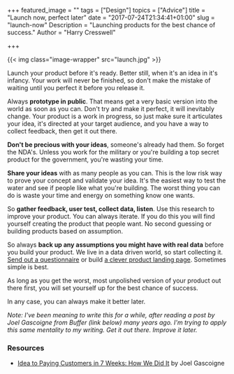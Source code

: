 +++
featured_image = ""
tags = ["Design"]
topics = ["Advice"]
title = "Launch now, perfect later"
date = "2017-07-24T21:34:41+01:00"
slug = "launch-now"
Description = "Launching products for the best chance of success."
Author = "Harry Cresswell"

+++

{{< img class="image-wrapper" src="launch.jpg" >}}

<p class="intro">Launch your product before it's ready. Better still, when it's an idea in it's infancy. Your work will never be finished, so don't make the mistake of waiting until you perfect it before you release it.</p>

Always **prototype in public**. That means get a very basic version into the world as soon as you can. Don't try and make it perfect, it will inevitably change. Your product is a work in progress, so just make sure it articulates your idea, it's directed at your target audience, and you have a way to collect feedback, then get it out there.

**Don't be precious with your ideas**, someone's already had them. So forget the NDA's. Unless you work for the military or you're building a top secret product for the government, you're wasting your time.

**Share your ideas** with as many people as you can. This is the low risk way to prove your concept and validate your idea. It's the easiest way to test the water and see if people like what you're building. The worst thing you can do is waste your time and energy on something know one wants.

So **gather feedback, user test, collect data, listen**. Use this research to improve your product. You can always iterate. If you do this you will find yourself creating the product that people want. No second guessing or building products based on assumption.

So always **back up any assumptions you might have with real data** before you build your product. We live in a data driven world, so start collecting it. [Send out a questionnaire](https://www.typeform.com/) or build [a clever product landing page](https://www.harrycresswell.com/design-consulting/). Sometimes simple is best.

As long as you get the worst, most unpolished version of your product out there first, you will set yourself up for the best chance of success.

In any case, you can always make it better later.


_Note: I've been meaning to write this for a while, after reading a post by Joel Gascoigne from Buffer (link below) many years ago. I'm trying to apply this same mentality to my writing. Get it out there. Improve it later._


### Resources

- [Idea to Paying Customers in 7 Weeks: How We Did It](https://blog.bufferapp.com/idea-to-paying-customers-in-7-weeks-how-we-did-it) by Joel Gascoigne
